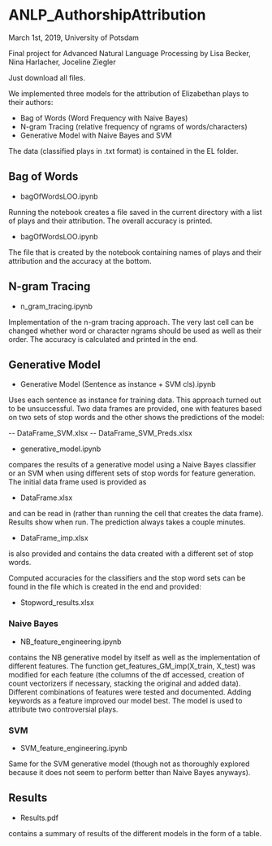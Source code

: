 # ANLP_AuthorshipAttribution

March 1st, 2019, University of Potsdam

Final project for Advanced Natural Language Processing by Lisa Becker, Nina Harlacher, Joceline Ziegler

Just download all files.

We implemented three models for the attribution of Elizabethan plays to their authors:
- Bag of Words (Word Frequency with Naive Bayes)
- N-gram Tracing (relative frequency of ngrams of words/characters)
- Generative Model with Naive Bayes and SVM

The data (classified plays in .txt format) is contained in the EL folder. 

## Bag of Words

- bagOfWordsLOO.ipynb

Running the notebook creates a file saved in the current directory with a list of plays and their attribution. The overall accuracy is printed.

- bagOfWordsLOO.ipynb

The file that is created by the notebook containing names of plays and their attribution and the accuracy at the bottom.

## N-gram Tracing

- n_gram_tracing.ipynb

Implementation of the n-gram tracing approach. The very last cell can be changed whether word or character ngrams should be used as well as their order. The accuracy is calculated and printed in the end.

## Generative Model 

- Generative Model (Sentence as instance + SVM cls).ipynb

Uses each sentence as instance for training data. This approach turned out to be unsuccessful. 
Two data frames are provided, one with features based on two sets of stop words and the other shows the predictions of the model: 

  -- DataFrame_SVM.xlsx
  -- DataFrame_SVM_Preds.xlsx


- generative_model.ipynb

compares the results of a generative model using a Naive Bayes classifier or an SVM when using different sets of stop words for feature generation. The initial data frame used is provided as

  - DataFrame.xlsx

and can be read in (rather than running the cell that creates the data frame). Results show when run. The prediction always takes a couple minutes.

  - DataFrame_imp.xlsx

is also provided and contains the data created with a different set of stop words.

Computed accuracies for the classifiers and the stop word sets can be found in the file which is created in the end and provided: 

  - Stopword_results.xlsx 

### Naive Bayes

- NB_feature_engineering.ipynb

contains the NB generative model by itself as well as the implementation of different features. The function get_features_GM_imp(X_train, X_test) was modified for each feature (the columns of the df accessed, creation of count vectorizers if necessary, stacking the original and added data). Different combinations of features were tested and documented. Adding keywords as a feature improved our model best.
The model is used to attribute two controversial plays.

### SVM

- SVM_feature_engineering.ipynb

Same for the SVM generative model (though not as thoroughly explored because it does not seem to perform better than Naive Bayes anyways).

## Results

- Results.pdf

contains a summary of results of the different models in the form of a table.
